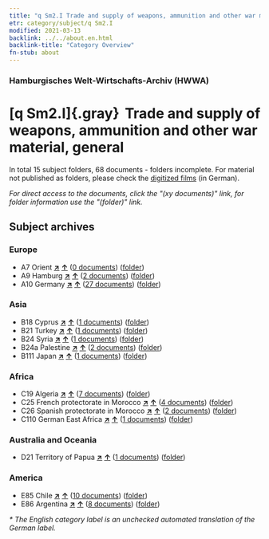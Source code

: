 ```yaml
---
title: "q Sm2.I Trade and supply of weapons, ammunition and other war material, general"
etr: category/subject/q Sm2.I
modified: 2021-03-13
backlink: ../../about.en.html
backlink-title: "Category Overview"
fn-stub: about
---
```


### Hamburgisches Welt-Wirtschafts-Archiv (HWWA)
# [q Sm2.I]{.gray}&#8201; Trade and supply of weapons, ammunition and other war material, general&#160; 





In total 15 subject folders, 68 documents - folders incomplete.
For material not published as folders, please check the [digitized films](/film/h1_sh) (in German).

_For direct access to the documents, click the "(xy documents)" link, for folder information use the "(folder)" link._

## Subject archives



### Europe

- A7 Orient [**&nearr;**](../../../geo/i/140902/about.en.html "Orient (all folders)") [**&uarr;**](../../../geo/about.en.html#A7 "Country category system") (<a href="https://pm20.zbw.eu/dfgview/sh/140902,145942" title="about: Orient : Trade and supply of weapons, ammunition and other war material, general" target="_blank">0 documents</a>) ([folder](http://purl.org/pressemappe20/folder/sh/140902,145942))
- A9 Hamburg [**&nearr;**](../../../geo/i/140905/about.en.html "Hamburg (all folders)") [**&uarr;**](../../../geo/about.en.html#A9 "Country category system") (<a href="https://pm20.zbw.eu/dfgview/sh/140905,145942" title="about: Hamburg : Trade and supply of weapons, ammunition and other war material, general" target="_blank">2 documents</a>) ([folder](http://purl.org/pressemappe20/folder/sh/140905,145942))
- A10 Germany [**&nearr;**](../../../geo/i/126128/about.en.html "Germany (all folders)") [**&uarr;**](../../../geo/about.en.html#A10 "Country category system") (<a href="https://pm20.zbw.eu/dfgview/sh/126128,145942" title="about: Germany : Trade and supply of weapons, ammunition and other war material, general" target="_blank">27 documents</a>) ([folder](http://purl.org/pressemappe20/folder/sh/126128,145942))

### Asia

- B18 Cyprus [**&nearr;**](../../../geo/i/141079/about.en.html "Cyprus (all folders)") [**&uarr;**](../../../geo/about.en.html#B18 "Country category system") (<a href="https://pm20.zbw.eu/dfgview/sh/141079,145942" title="about: Cyprus : Trade and supply of weapons, ammunition and other war material, general" target="_blank">1 documents</a>) ([folder](http://purl.org/pressemappe20/folder/sh/141079,145942))
- B21 Turkey [**&nearr;**](../../../geo/i/141111/about.en.html "Turkey (all folders)") [**&uarr;**](../../../geo/about.en.html#B21 "Country category system") (<a href="https://pm20.zbw.eu/dfgview/sh/141111,145942" title="about: Turkey : Trade and supply of weapons, ammunition and other war material, general" target="_blank">1 documents</a>) ([folder](http://purl.org/pressemappe20/folder/sh/141111,145942))
- B24 Syria [**&nearr;**](../../../geo/i/141114/about.en.html "Syria (all folders)") [**&uarr;**](../../../geo/about.en.html#B24 "Country category system") (<a href="https://pm20.zbw.eu/dfgview/sh/141114,145942" title="about: Syria : Trade and supply of weapons, ammunition and other war material, general" target="_blank">1 documents</a>) ([folder](http://purl.org/pressemappe20/folder/sh/141114,145942))
- B24a Palestine [**&nearr;**](../../../geo/i/141115/about.en.html "Palestine (all folders)") [**&uarr;**](../../../geo/about.en.html#B24a "Country category system") (<a href="https://pm20.zbw.eu/dfgview/sh/141115,145942" title="about: Palestine : Trade and supply of weapons, ammunition and other war material, general" target="_blank">2 documents</a>) ([folder](http://purl.org/pressemappe20/folder/sh/141115,145942))
- B111 Japan [**&nearr;**](../../../geo/i/141272/about.en.html "Japan (all folders)") [**&uarr;**](../../../geo/about.en.html#B111 "Country category system") (<a href="https://pm20.zbw.eu/dfgview/sh/141272,145942" title="about: Japan : Trade and supply of weapons, ammunition and other war material, general" target="_blank">1 documents</a>) ([folder](http://purl.org/pressemappe20/folder/sh/141272,145942))

### Africa

- C19 Algeria [**&nearr;**](../../../geo/i/141354/about.en.html "Algeria (all folders)") [**&uarr;**](../../../geo/about.en.html#C19 "Country category system") (<a href="https://pm20.zbw.eu/dfgview/sh/141354,145942" title="about: Algeria : Trade and supply of weapons, ammunition and other war material, general" target="_blank">7 documents</a>) ([folder](http://purl.org/pressemappe20/folder/sh/141354,145942))
- C25 French protectorate in Morocco [**&nearr;**](../../../geo/i/141358/about.en.html "French protectorate in Morocco (all folders)") [**&uarr;**](../../../geo/about.en.html#C25 "Country category system") (<a href="https://pm20.zbw.eu/dfgview/sh/141358,145942" title="about: French protectorate in Morocco : Trade and supply of weapons, ammunition and other war material, general" target="_blank">4 documents</a>) ([folder](http://purl.org/pressemappe20/folder/sh/141358,145942))
- C26 Spanish protectorate in Morocco [**&nearr;**](../../../geo/i/141359/about.en.html "Spanish protectorate in Morocco (all folders)") [**&uarr;**](../../../geo/about.en.html#C26 "Country category system") (<a href="https://pm20.zbw.eu/dfgview/sh/141359,145942" title="about: Spanish protectorate in Morocco : Trade and supply of weapons, ammunition and other war material, general" target="_blank">2 documents</a>) ([folder](http://purl.org/pressemappe20/folder/sh/141359,145942))
- C110 German East Africa [**&nearr;**](../../../geo/i/141471/about.en.html "German East Africa (all folders)") [**&uarr;**](../../../geo/about.en.html#C110 "Country category system") (<a href="https://pm20.zbw.eu/dfgview/sh/141471,145942" title="about: German East Africa : Trade and supply of weapons, ammunition and other war material, general" target="_blank">1 documents</a>) ([folder](http://purl.org/pressemappe20/folder/sh/141471,145942))

### Australia and Oceania

- D21 Territory of Papua [**&nearr;**](../../../geo/i/141620/about.en.html "Territory of Papua (all folders)") [**&uarr;**](../../../geo/about.en.html#D21 "Country category system") (<a href="https://pm20.zbw.eu/dfgview/sh/141620,145942" title="about: Territory of Papua : Trade and supply of weapons, ammunition and other war material, general" target="_blank">1 documents</a>) ([folder](http://purl.org/pressemappe20/folder/sh/141620,145942))

### America

- E85 Chile [**&nearr;**](../../../geo/i/141691/about.en.html "Chile (all folders)") [**&uarr;**](../../../geo/about.en.html#E85 "Country category system") (<a href="https://pm20.zbw.eu/dfgview/sh/141691,145942" title="about: Chile : Trade and supply of weapons, ammunition and other war material, general" target="_blank">10 documents</a>) ([folder](http://purl.org/pressemappe20/folder/sh/141691,145942))
- E86 Argentina [**&nearr;**](../../../geo/i/141692/about.en.html "Argentina (all folders)") [**&uarr;**](../../../geo/about.en.html#E86 "Country category system") (<a href="https://pm20.zbw.eu/dfgview/sh/141692,145942" title="about: Argentina : Trade and supply of weapons, ammunition and other war material, general" target="_blank">8 documents</a>) ([folder](http://purl.org/pressemappe20/folder/sh/141692,145942))


_* The English category label is an unchecked automated translation of the German label._

